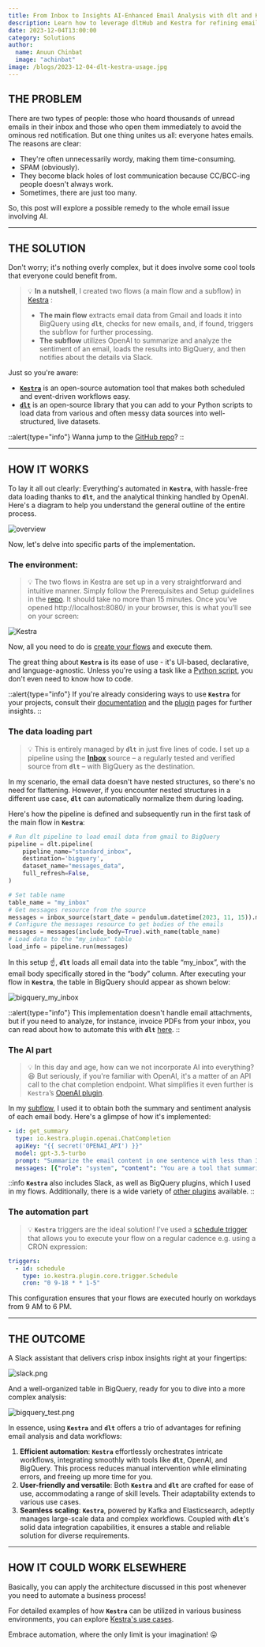 ```yaml
---
title: From Inbox to Insights AI-Enhanced Email Analysis with dlt and Kestra
description: Learn how to leverage dltHub and Kestra for refining email analysis and data workflows
date: 2023-12-04T13:00:00
category: Solutions
author:
  name: Anuun Chinbat
  image: "achinbat"
image: /blogs/2023-12-04-dlt-kestra-usage.jpg
---
```

<head>

<link rel="canonical" href="https://dlthub.com/docs/blog/dlt-kestra-demo-blog"/>

</head>

## THE PROBLEM

There are two types of people: those who hoard thousands of unread emails in their inbox and those who open them immediately to avoid the ominous red notification. But one thing unites us all: everyone hates emails. The reasons are clear:

- They're often unnecessarily wordy, making them time-consuming.
- SPAM (obviously).
- They become black holes of lost communication because CC/BCC-ing people doesn't always work.
- Sometimes, there are just too many.

So, this post will explore a possible remedy to the whole email issue involving AI.

---

## THE SOLUTION

Don't worry; it's nothing overly complex, but it does involve some cool tools that everyone could benefit from.

>💡 **In a nutshell**, I created two flows (a main flow and a subflow) in [Kestra](https://github.com/kestra-io/kestra) :
>- **The main flow** extracts email data from Gmail and loads it into BigQuery using  **`dlt`**, checks for new emails, and, if found, triggers the subflow for further processing.
>- **The subflow** utilizes OpenAI to summarize and analyze the sentiment of an email, loads the results into BigQuery, and then notifies about the details via Slack.

Just so you're aware:

- **[`Kestra`](https://github.com/kestra-io/kestra)** is an open-source automation tool that makes both scheduled and event-driven workflows easy.
- **[`dlt`](https://github.com/dlt-hub/dlt)** is an open-source library that you can add to your Python scripts to load data from various and often messy data sources into well-structured, live datasets.

::alert{type="info"}
Wanna jump to the [GitHub repo](https://github.com/dlt-hub/dlt-kestra-demo)?
::

---

## HOW IT WORKS

To lay it all out clearly: Everything's automated in **`Kestra`**, with hassle-free data loading thanks to **`dlt`**, and the analytical thinking handled by OpenAI. Here's a diagram to help you understand the general outline of the entire process.

![overview](/blogs/2023-12-04-dlt-kestra-usage.jpg)

Now, let's delve into specific parts of the implementation.

### The environment:

>💡 The two flows in Kestra are set up in a very straightforward and intuitive manner. Simply follow the Prerequisites and Setup guidelines in the [repo](https://github.com/dlt-hub/dlt-kestra-demo). It should take no more than 15 minutes.
Once you’ve opened http://localhost:8080/ in your browser, this is what you’ll see on your screen:

![Kestra](/blogs/2023-12-04-dlt-kestra-usage/1.png)

Now, all you need to do is [create your flows](https://github.com/dlt-hub/dlt-kestra-demo/blob/main/README.md) and execute them.

The great thing about **`Kestra`** is its ease of use - it's UI-based, declarative, and language-agnostic. Unless you're using a task like a [Python script](/plugins/plugin-script-python/io.kestra.plugin.scripts.python.script), you don't even need to know how to code.


::alert{type="info"}
If you're already considering ways to use **`Kestra`** for your projects, consult their [documentation](https://kestra.io/docs) and the [plugin](https://kestra.io/plugins) pages for further insights.
::

### The data loading part

> 💡 This is entirely managed by **`dlt`** in just five lines of code.
I set up a pipeline using the **[Inbox](https://dlthub.com/docs/dlt-ecosystem/verified-sources/inbox)** source – a regularly tested and verified source from **`dlt`** – with BigQuery as the destination.

In my scenario, the email data doesn't have nested structures, so there's no need for flattening. However, if you encounter nested structures in a different use case, **`dlt`** can automatically normalize them during loading.

Here's how the pipeline is defined and subsequently run in the first task of the main flow in **`Kestra`**:

```python
# Run dlt pipeline to load email data from gmail to BigQuery
pipeline = dlt.pipeline(
    pipeline_name="standard_inbox",
    destination='bigquery',
    dataset_name="messages_data",
    full_refresh=False,
)

# Set table name
table_name = "my_inbox"
# Get messages resource from the source
messages = inbox_source(start_date = pendulum.datetime(2023, 11, 15)).messages
# Configure the messages resource to get bodies of the emails
messages = messages(include_body=True).with_name(table_name)
# Load data to the "my_inbox" table
load_info = pipeline.run(messages)
```

In this setup ☝️, **`dlt`** loads all email data into the table “my_inbox”, with the email body specifically stored in the “body” column. After executing your flow in **`Kestra`**, the table in BigQuery should appear as shown below:

![bigquery_my_inbox](https://storage.googleapis.com/dlt-blog-images/dlt_kestra_bigquery_my_inbox.png)

::alert{type="info"}
This implementation doesn't handle email attachments, but if you need to analyze, for instance, invoice PDFs from your inbox, you can read about how to automate this with **`dlt`** [here](/blogs/2023-12-04-dlt-kestra-usage/2.png).
::

### The AI part

>💡 In this day and age, how can we not incorporate AI into everything? 😆
But seriously, if you're familiar with OpenAI, it's a matter of an API call to the chat completion endpoint. What simplifies it even further is `Kestra`’s [OpenAI plugin](/plugins/plugin-openai).

In my [subflow](https://github.com/dlt-hub/dlt-kestra-demo/blob/main/subflow.yml), I used it to obtain both the summary and sentiment analysis of each email body. Here's a glimpse of how it's implemented:

```yaml
- id: get_summary
  type: io.kestra.plugin.openai.ChatCompletion
  apiKey: "{{ secret('OPENAI_API') }}"
  model: gpt-3.5-turbo
  prompt: "Summarize the email content in one sentence with less than 30 words: {{inputs.data[0]['body']}}"
  messages: [{"role": "system", "content": "You are a tool that summarizes emails."}]
```

::info
**`Kestra`** also includes Slack, as well as BigQuery plugins, which I used in my flows. Additionally, there is a wide variety of [other plugins](https://kestra.io/plugins) available.
::

### The automation part

>💡 **`Kestra`** triggers are the ideal solution!
I’ve used a [schedule trigger](https://kestra.io/docs/developer-guide/triggers) that allows you to execute your flow on a regular cadence e.g. using a CRON expression:

```yaml
triggers:
  - id: schedule
    type: io.kestra.plugin.core.trigger.Schedule
    cron: "0 9-18 * * 1-5"
```

This configuration ensures that your flows are executed hourly on workdays from 9 AM to 6 PM.

---

## THE OUTCOME

A Slack assistant that delivers crisp inbox insights right at your fingertips:

![slack.png](/blogs/2023-12-04-dlt-kestra-usage/3.png)

And a well-organized table in BigQuery, ready for you to dive into a more complex analysis:

![bigquery_test.png](/blogs/2023-12-04-dlt-kestra-usage/4.png)

In essence, using **`Kestra`** and **`dlt`** offers a trio of advantages for refining email analysis and data workflows:

1. **Efficient automation**: **`Kestra`** effortlessly orchestrates intricate workflows, integrating smoothly with tools like **`dlt`**, OpenAI, and BigQuery. This process reduces manual intervention while eliminating errors, and freeing up more time for you.
2. **User-friendly and versatile**: Both **`Kestra`** and **`dlt`** are crafted for ease of use, accommodating a range of skill levels. Their adaptability extends to various use cases.
3. **Seamless scaling**: **`Kestra`**, powered by Kafka and Elasticsearch, adeptly manages large-scale data and complex workflows. Coupled with **`dlt`**'s solid data integration capabilities, it ensures a stable and reliable solution for diverse requirements.

---

## HOW IT COULD WORK ELSEWHERE

Basically, you can apply the architecture discussed in this post whenever you need to automate a business process!

For detailed examples of how **`Kestra`** can be utilized in various business environments, you can explore [Kestra's use cases](https://kestra.io/use-cases).

Embrace automation, where the only limit is your imagination! 😛
